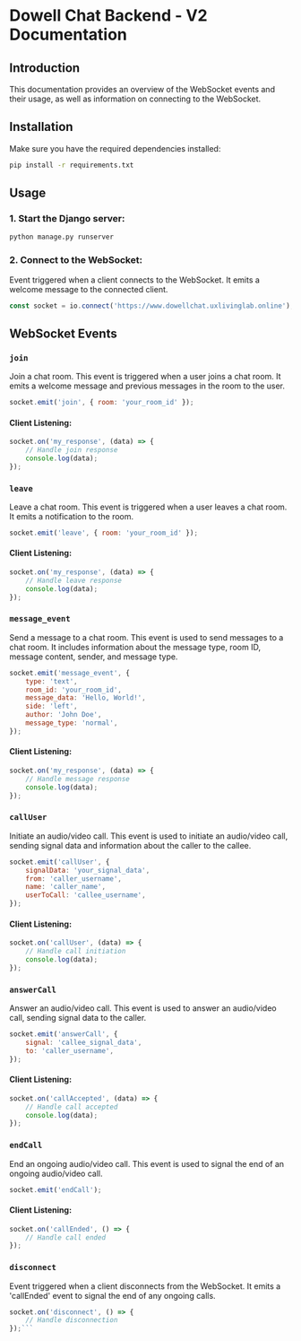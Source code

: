 # Dowell Chat Backend - V2 Documentation

## Introduction

This documentation provides an overview of the WebSocket events and their usage, as well as information on connecting to the WebSocket.

## Installation

Make sure you have the required dependencies installed:

```bash
pip install -r requirements.txt
```

## Usage
### 1. Start the Django server:
```python
python manage.py runserver
```
### 2. Connect to the WebSocket:
Event triggered when a client connects to the WebSocket. It emits a welcome message to the connected client.
```javascript
const socket = io.connect('https://www.dowellchat.uxlivinglab.online');
```

## WebSocket Events
### `join`
Join a chat room. This event is triggered when a user joins a chat room. It emits a welcome message and previous messages in the room to the user.
```javascript
socket.emit('join', { room: 'your_room_id' });
```
#### Client Listening:
```javascript
socket.on('my_response', (data) => {
    // Handle join response
    console.log(data);
});
```

### `leave`
Leave a chat room. This event is triggered when a user leaves a chat room. It emits a notification to the room.
```javascript
socket.emit('leave', { room: 'your_room_id' });
```
#### Client Listening:
```javascript
socket.on('my_response', (data) => {
    // Handle leave response
    console.log(data);
});
```

### ```message_event```
Send a message to a chat room. This event is used to send messages to a chat room. It includes information about the message type, room ID, message content, sender, and message type.

```javascript
socket.emit('message_event', {
    type: 'text',
    room_id: 'your_room_id',
    message_data: 'Hello, World!',
    side: 'left',
    author: 'John Doe',
    message_type: 'normal',
});
```

#### Client Listening:
```javascript
socket.on('my_response', (data) => {
    // Handle message response
    console.log(data);
});
```
### `callUser`

Initiate an audio/video call. This event is used to initiate an audio/video call, sending signal data and information about the caller to the callee.

```javascript
socket.emit('callUser', {
    signalData: 'your_signal_data',
    from: 'caller_username',
    name: 'caller_name',
    userToCall: 'callee_username',
});
```

#### Client Listening:
```javascript
socket.on('callUser', (data) => {
    // Handle call initiation
    console.log(data);
});
```

### `answerCall`
Answer an audio/video call. This event is used to answer an audio/video call, sending signal data to the caller.
```javascript
socket.emit('answerCall', {
    signal: 'callee_signal_data',
    to: 'caller_username',
});
```
#### Client Listening:
```javascript
socket.on('callAccepted', (data) => {
    // Handle call accepted
    console.log(data);
});
```

### `endCall`
End an ongoing audio/video call. This event is used to signal the end of an ongoing audio/video call.
```javascript
socket.emit('endCall');
```

#### Client Listening:
```javascript
socket.on('callEnded', () => {
    // Handle call ended
});
```
### `disconnect`

Event triggered when a client disconnects from the WebSocket. It emits a 'callEnded' event to signal the end of any ongoing calls.
```javascript
socket.on('disconnect', () => {
    // Handle disconnection
});```